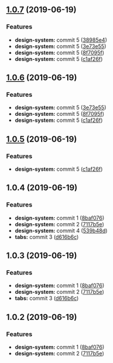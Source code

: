 <a name="1.0.7"></a>
## [1.0.7](https://github.com/MansoorBashaBellary/monorepo/compare/v1.0.4...v1.0.7) (2019-06-19)


### Features

* **design-system:** commit 5 ([38985e4](https://github.com/MansoorBashaBellary/monorepo/commit/38985e4))
* **design-system:** commit 5 ([3e73e55](https://github.com/MansoorBashaBellary/monorepo/commit/3e73e55))
* **design-system:** commit 5 ([8f7095f](https://github.com/MansoorBashaBellary/monorepo/commit/8f7095f))
* **design-system:** commit 5 ([c1af26f](https://github.com/MansoorBashaBellary/monorepo/commit/c1af26f))



<a name="1.0.6"></a>
## [1.0.6](https://github.com/MansoorBashaBellary/monorepo/compare/v1.0.4...v1.0.6) (2019-06-19)


### Features

* **design-system:** commit 5 ([3e73e55](https://github.com/MansoorBashaBellary/monorepo/commit/3e73e55))
* **design-system:** commit 5 ([8f7095f](https://github.com/MansoorBashaBellary/monorepo/commit/8f7095f))
* **design-system:** commit 5 ([c1af26f](https://github.com/MansoorBashaBellary/monorepo/commit/c1af26f))



<a name="1.0.5"></a>
## [1.0.5](https://github.com/MansoorBashaBellary/monorepo/compare/v1.0.4...v1.0.5) (2019-06-19)


### Features

* **design-system:** commit 5 ([c1af26f](https://github.com/MansoorBashaBellary/monorepo/commit/c1af26f))



<a name="1.0.4"></a>
## 1.0.4 (2019-06-19)


### Features

* **design-system:** commit 1 ([8baf076](https://github.com/MansoorBashaBellary/monorepo/commit/8baf076))
* **design-system:** commit 2 ([7117b5e](https://github.com/MansoorBashaBellary/monorepo/commit/7117b5e))
* **design-system:** commit 4 ([539b48d](https://github.com/MansoorBashaBellary/monorepo/commit/539b48d))
* **tabs:** commit 3 ([d616b6c](https://github.com/MansoorBashaBellary/monorepo/commit/d616b6c))



<a name="1.0.3"></a>
## 1.0.3 (2019-06-19)


### Features

* **design-system:** commit 1 ([8baf076](https://github.com/MansoorBashaBellary/monorepo/commit/8baf076))
* **design-system:** commit 2 ([7117b5e](https://github.com/MansoorBashaBellary/monorepo/commit/7117b5e))
* **tabs:** commit 3 ([d616b6c](https://github.com/MansoorBashaBellary/monorepo/commit/d616b6c))



<a name="1.0.2"></a>
## 1.0.2 (2019-06-19)


### Features

* **design-system:** commit 1 ([8baf076](https://github.com/MansoorBashaBellary/monorepo/commit/8baf076))
* **design-system:** commit 2 ([7117b5e](https://github.com/MansoorBashaBellary/monorepo/commit/7117b5e))



